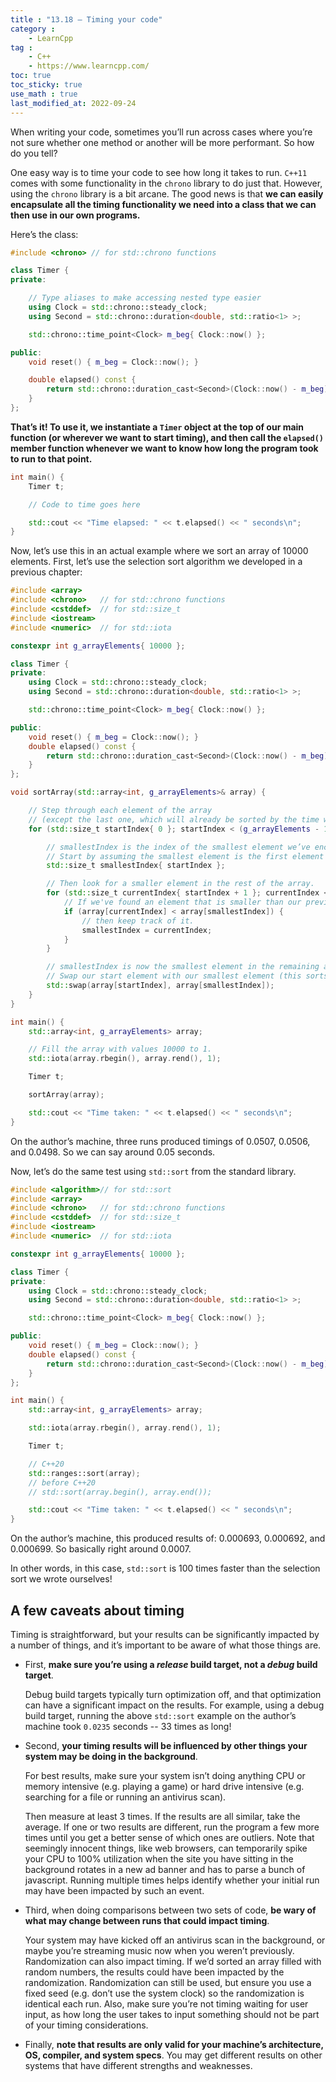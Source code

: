 ```yaml
---
title : "13.18 — Timing your code"
category :
    - LearnCpp
tag : 
    - C++
    - https://www.learncpp.com/
toc: true
toc_sticky: true
use_math : true
last_modified_at: 2022-09-24
---
```



When writing your code, sometimes you’ll run across cases where you’re not sure whether one method or another will be more performant. So how do you tell?

One easy way is to time your code to see how long it takes to run. `C++11` comes with some functionality in the `chrono` library to do just that. However, using the `chrono` library is a bit arcane. The good news is that **we can easily encapsulate all the timing functionality we need into a class that we can then use in our own programs.**

Here’s the class:

```c++
#include <chrono> // for std::chrono functions

class Timer {
private:

	// Type aliases to make accessing nested type easier
	using Clock = std::chrono::steady_clock;
	using Second = std::chrono::duration<double, std::ratio<1> >;

	std::chrono::time_point<Clock> m_beg{ Clock::now() };

public:
	void reset() { m_beg = Clock::now(); }

	double elapsed() const {
		return std::chrono::duration_cast<Second>(Clock::now() - m_beg).count();
	}
};
```

**That’s it! To use it, we instantiate a `Timer` object at the top of our main function (or wherever we want to start timing), and then call the `elapsed()` member function whenever we want to know how long the program took to run to that point.**

```c++
int main() {
    Timer t;

    // Code to time goes here

    std::cout << "Time elapsed: " << t.elapsed() << " seconds\n";
}
```

Now, let’s use this in an actual example where we sort an array of 10000 elements. First, let’s use the selection sort algorithm we developed in a previous chapter:

```c++
#include <array>
#include <chrono>   // for std::chrono functions
#include <cstddef>  // for std::size_t
#include <iostream>
#include <numeric>  // for std::iota

constexpr int g_arrayElements{ 10000 };

class Timer {
private:
    using Clock = std::chrono::steady_clock;
    using Second = std::chrono::duration<double, std::ratio<1> >;

    std::chrono::time_point<Clock> m_beg{ Clock::now() };

public:
    void reset() { m_beg = Clock::now(); }
    double elapsed() const {
        return std::chrono::duration_cast<Second>(Clock::now() - m_beg).count();
    }
};

void sortArray(std::array<int, g_arrayElements>& array) {

    // Step through each element of the array
    // (except the last one, which will already be sorted by the time we get there).
    for (std::size_t startIndex{ 0 }; startIndex < (g_arrayElements - 1); ++startIndex) {

        // smallestIndex is the index of the smallest element we’ve encountered this iteration.
        // Start by assuming the smallest element is the first element of this iteration.
        std::size_t smallestIndex{ startIndex };

        // Then look for a smaller element in the rest of the array.
        for (std::size_t currentIndex{ startIndex + 1 }; currentIndex < g_arrayElements; ++currentIndex) {
            // If we've found an element that is smaller than our previously found smallest,
            if (array[currentIndex] < array[smallestIndex]) {
                // then keep track of it.
                smallestIndex = currentIndex;
            }
        }

        // smallestIndex is now the smallest element in the remaining array.
        // Swap our start element with our smallest element (this sorts it into the correct place).
        std::swap(array[startIndex], array[smallestIndex]);
    }
}

int main() {
    std::array<int, g_arrayElements> array;

    // Fill the array with values 10000 to 1.
    std::iota(array.rbegin(), array.rend(), 1);

    Timer t;

    sortArray(array);

    std::cout << "Time taken: " << t.elapsed() << " seconds\n";
}
```

On the author’s machine, three runs produced timings of 0.0507, 0.0506, and 0.0498. So we can say around 0.05 seconds.

Now, let’s do the same test using `std::sort` from the standard library.

```c++
#include <algorithm>// for std::sort
#include <array>
#include <chrono>   // for std::chrono functions
#include <cstddef>  // for std::size_t
#include <iostream>
#include <numeric>  // for std::iota

constexpr int g_arrayElements{ 10000 };

class Timer {
private:
    using Clock = std::chrono::steady_clock;
    using Second = std::chrono::duration<double, std::ratio<1> >;

    std::chrono::time_point<Clock> m_beg{ Clock::now() };

public:
    void reset() { m_beg = Clock::now(); }
    double elapsed() const {
        return std::chrono::duration_cast<Second>(Clock::now() - m_beg).count();
    }
};

int main() {
    std::array<int, g_arrayElements> array;

    std::iota(array.rbegin(), array.rend(), 1);

    Timer t;

    // C++20
    std::ranges::sort(array);
    // before C++20
    // std::sort(array.begin(), array.end());

    std::cout << "Time taken: " << t.elapsed() << " seconds\n";
}
```

On the author’s machine, this produced results of: 0.000693, 0.000692, and 0.000699. So basically right around 0.0007.

In other words, in this case, `std::sort` is 100 times faster than the selection sort we wrote ourselves!


## A few caveats about timing

Timing is straightforward, but your results can be significantly impacted by a number of things, and it’s important to be aware of what those things are.

- First, **make sure you’re using a *release* build target, not a *debug* build target**.

    Debug build targets typically turn optimization off, and that optimization can have a significant impact on the results. For example, using a debug build target, running the above `std::sort` example on the author’s machine took `0.0235` seconds -- 33 times as long!

- Second, **your timing results will be influenced by other things your system may be doing in the background**.

    For best results, make sure your system isn’t doing anything CPU or memory intensive (e.g. playing a game) or hard drive intensive (e.g. searching for a file or running an antivirus scan).

    Then measure at least 3 times. If the results are all similar, take the average. If one or two results are different, run the program a few more times until you get a better sense of which ones are outliers. Note that seemingly innocent things, like web browsers, can temporarily spike your CPU to 100% utilization when the site you have sitting in the background rotates in a new ad banner and has to parse a bunch of javascript. Running multiple times helps identify whether your initial run may have been impacted by such an event.

- Third, when doing comparisons between two sets of code, **be wary of what may change between runs that could impact timing**.

    Your system may have kicked off an antivirus scan in the background, or maybe you’re streaming music now when you weren’t previously. Randomization can also impact timing. If we’d sorted an array filled with random numbers, the results could have been impacted by the randomization. Randomization can still be used, but ensure you use a fixed seed (e.g. don’t use the system clock) so the randomization is identical each run. Also, make sure you’re not timing waiting for user input, as how long the user takes to input something should not be part of your timing considerations.

- Finally, **note that results are only valid for your machine’s architecture, OS, compiler, and system specs**. You may get different results on other systems that have different strengths and weaknesses.
